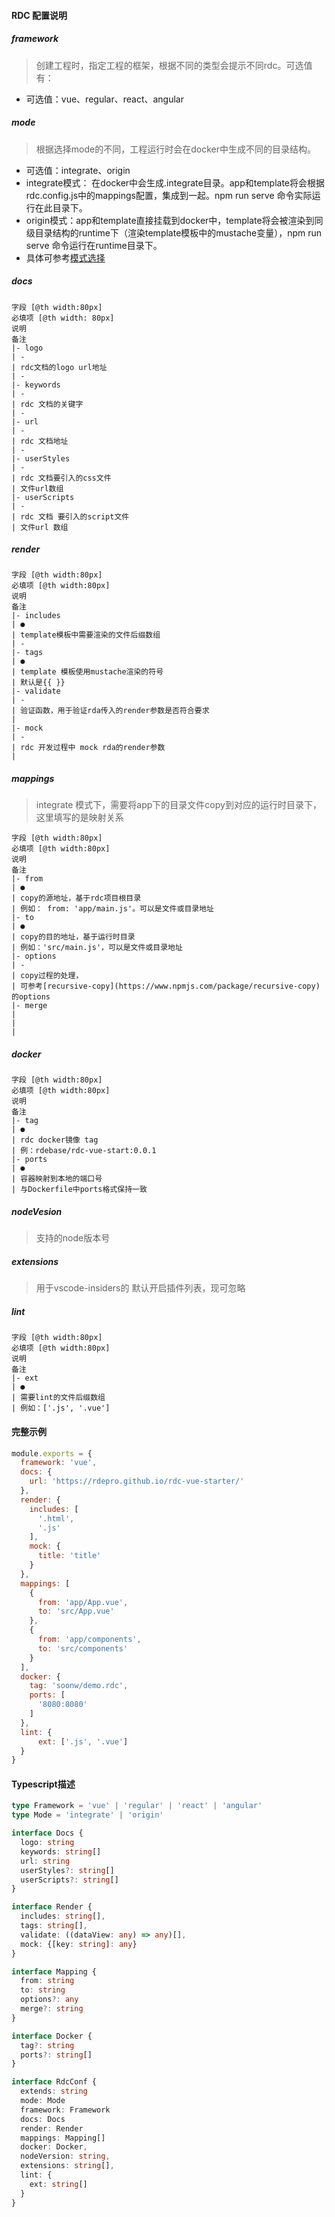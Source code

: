 #### RDC 配置说明
##### framework

> 创建工程时，指定工程的框架，根据不同的类型会提示不同rdc。可选值有：

- 可选值：vue、regular、react、angular

##### mode

> 根据选择mode的不同，工程运行时会在docker中生成不同的目录结构。

- 可选值：integrate、origin
- integrate模式： 在docker中会生成.integrate目录。app和template将会根据 rdc.config.js中的mappings配置，集成到一起。npm run serve 命令实际运行在此目录下。
- origin模式：app和template直接挂载到docker中，template将会被渲染到同级目录结构的runtime下（渲染template模板中的mustache变量），npm run serve 命令运行在runtime目录下。
- 具体可参考[模式选择](/RDE/rdc/modes.html)

##### docs

```table
字段 [@th width:80px]
必填项 [@th width: 80px]
说明
备注
|- logo
| - 
| rdc文档的logo url地址
| -
|- keywords
| -
| rdc 文档的关键字
| -
|- url
| -
| rdc 文档地址
| -
|- userStyles
| -
| rdc 文档要引入的css文件
| 文件url数组
|- userScripts
| -
| rdc 文档 要引入的script文件
| 文件url 数组
```

##### render

```table
字段 [@th width:80px]
必填项 [@th width:80px]
说明
备注
|- includes 
| ●
| template模板中需要渲染的文件后缀数组 
| -
|- tags 
| ●
| template 模板使用mustache渲染的符号 
| 默认是{{ }}
|- validate 
| - 
| 验证函数，用于验证rda传入的render参数是否符合要求 
| 
|- mock 
| - 
| rdc 开发过程中 mock rda的render参数 
| 
```

##### mappings

> integrate 模式下，需要将app下的目录文件copy到对应的运行时目录下，这里填写的是映射关系

```table
字段 [@th width:80px]
必填项 [@th width:80px]
说明
备注
|- from 
| ● 
| copy的源地址，基于rdc项目根目录 
| 例如： from: 'app/main.js'。可以是文件或目录地址
|- to 
| ● 
| copy的目的地址，基于运行时目录 
| 例如：'src/main.js'，可以是文件或目录地址
|- options 
| - 
| copy过程的处理，
| 可参考[recursive-copy](https://www.npmjs.com/package/recursive-copy)的options
|- merge 
|
|
|
```

##### docker

```table
字段 [@th width:80px]
必填项 [@th width:80px]
说明
备注
|- tag 
| ● 
| rdc docker镜像 tag 
| 例：rdebase/rdc-vue-start:0.0.1
|- ports 
| ● 
| 容器映射到本地的端口号 
| 与Dockerfile中ports格式保持一致
```

##### nodeVesion

> 支持的node版本号

##### extensions

> 用于vscode-insiders的 默认开启插件列表，现可忽略

##### lint

```table
字段 [@th width:80px]
必填项 [@th width:80px]
说明
备注
|- ext 
| ● 
| 需要lint的文件后缀数组 
| 例如：['.js', '.vue']
```

#### 完整示例

```javascript
module.exports = {
  framework: 'vue',
  docs: {
    url: 'https://rdepro.github.io/rdc-vue-starter/'
  },
  render: {
    includes: [
      '.html',
      '.js'
    ],
    mock: {
      title: 'title'
    }
  },
  mappings: [
    {
      from: 'app/App.vue',
      to: 'src/App.vue'
    },
    {
      from: 'app/components',
      to: 'src/components'
    }
  ],
  docker: {
    tag: 'soonw/demo.rdc',
    ports: [
      '8080:8080'
    ]
  },
  lint: {
      ext: ['.js', '.vue']
  }
}
```

#### Typescript描述

```typescript
type Framework = 'vue' | 'regular' | 'react' | 'angular'
type Mode = 'integrate' | 'origin'

interface Docs {
  logo: string
  keywords: string[]
  url: string
  userStyles?: string[]
  userScripts?: string[]
}

interface Render {
  includes: string[],
  tags: string[],
  validate: ((dataView: any) => any)[],
  mock: {[key: string]: any}
}

interface Mapping {
  from: string
  to: string
  options?: any
  merge?: string
}

interface Docker {
  tag?: string
  ports?: string[]
}

interface RdcConf {
  extends: string
  mode: Mode
  framework: Framework
  docs: Docs
  render: Render
  mappings: Mapping[]
  docker: Docker,
  nodeVersion: string,
  extensions: string[],
  lint: {
    ext: string[]
  }
}

```

